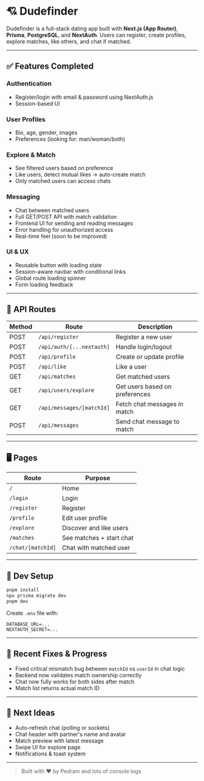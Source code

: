 # 💘 Dudefinder

Dudefinder is a full-stack dating app built with **Next.js (App Router)**, **Prisma**, **PostgreSQL**, and **NextAuth**. Users can register, create profiles, explore matches, like others, and chat if matched.

---

## ✅ Features Completed

### Authentication
- Register/login with email & password using NextAuth.js
- Session-based UI

### User Profiles
- Bio, age, gender, images
- Preferences (looking for: man/woman/both)

### Explore & Match
- See filtered users based on preference
- Like users, detect mutual likes → auto-create match
- Only matched users can access chats

### Messaging
- Chat between matched users
- Full GET/POST API with match validation
- Frontend UI for sending and reading messages
- Error handling for unauthorized access
- Real-time feel (soon to be improved)

### UI & UX
- Reusable button with loading state
- Session-aware navbar with conditional links
- Global route loading spinner
- Form loading feedback

---

## 🔧 API Routes
| Method | Route                        | Description                      |
|--------|------------------------------|----------------------------------|
| POST   | `/api/register`              | Register a new user              |
| POST   | `/api/auth/[...nextauth]`    | Handle login/logout              |
| POST   | `/api/profile`               | Create or update profile         |
| POST   | `/api/like`                  | Like a user                      |
| GET    | `/api/matches`               | Get matched users                |
| GET    | `/api/users/explore`         | Get users based on preferences   |
| GET    | `/api/messages/[matchId]`    | Fetch chat messages in match     |
| POST   | `/api/messages`              | Send chat message to match       |

---

## 🖥️ Pages
| Route           | Purpose                    |
|------------------|-----------------------------|
| `/`             | Home                       |
| `/login`        | Login                      |
| `/register`     | Register                   |
| `/profile`      | Edit user profile          |
| `/explore`      | Discover and like users    |
| `/matches`      | See matches + start chat   |
| `/chat/[matchId]` | Chat with matched user     |

---

## 🚀 Dev Setup
```bash
pnpm install
npx prisma migrate dev
pnpm dev
```

Create `.env` file with:
```
DATABASE_URL=...
NEXTAUTH_SECRET=...
```

---

## 🧠 Recent Fixes & Progress
- Fixed critical mismatch bug between `matchId` vs `userId` in chat logic
- Backend now validates match ownership correctly
- Chat now fully works for both sides after match
- Match list returns actual match ID

---

## 🎯 Next Ideas
- Auto-refresh chat (polling or sockets)
- Chat header with partner's name and avatar
- Match preview with latest message
- Swipe UI for explore page
- Notifications & toast system

---
> Built with ❤️ by Pedram and lots of console logs
